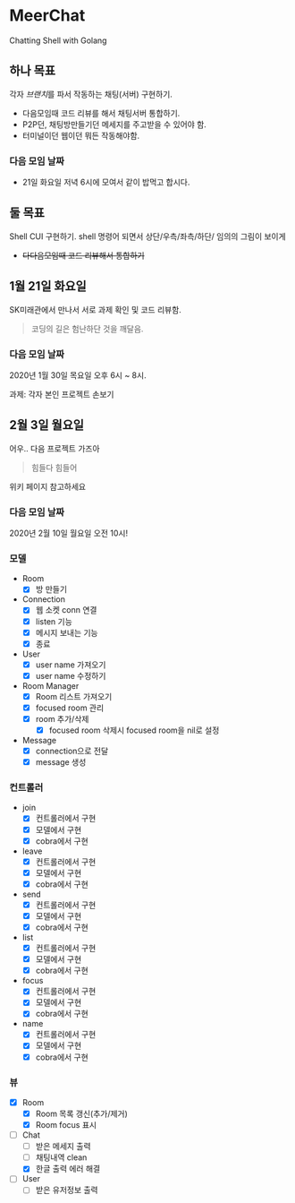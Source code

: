 # MeerChat

Chatting Shell with Golang

## 하나 목표

각자 *브랜치*를 파서 작동하는 채팅(서버) 구현하기.

- 다음모임때 코드 리뷰를 해서 채팅서버 통합하기.
- P2P던, 채팅방만들기던 메세지를 주고받을 수 있어야 함.
- 터미널이던 웹이던 뭐든 작동해야함.

### 다음 모임 날짜

- 21일 화요일 저녁 6시에 모여서 같이 밥먹고 합시다.

## 둘 목표

Shell CUI 구현하기. shell 명령어 되면서 상단/우측/좌측/하단/ 임의의 그림이 보이게

- <del>다다음모임때 코드 리뷰해서 통합하기</del>

## 1월 21일 화요일

SK미래관에서 만나서 서로 과제 확인 및 코드 리뷰함.

> 코딩의 길은 험난하단 것을 깨달음.

### 다음 모임 날짜

2020년 1월 30일 목요일 오후 6시 ~ 8시.

과제: 각자 본인 프로젝트 손보기

## 2월 3일 월요일

어우.. 다음 프로젝트 가즈아

> 힘들다 힘들어

위키 페이지 참고하세요

### 다음 모임 날짜

2020년 2월 10일 월요일 오전 10시!


### 모델
- Room
    - [x] 방 만들기
    
- Connection
    - [x] 웹 소켓 conn 연결
    - [x] listen 기능
    - [x] 메시지 보내는 기능
    - [x] 종료
    
- User
    - [x] user name 가져오기
    - [x] user name 수정하기
    
- Room Manager
    - [x] Room 리스트 가져오기
    - [x] focused room 관리
    - [x] room 추가/삭제
        - [x] focused room 삭제시 focused room을 nil로 설정
    
- Message
    - [x] connection으로 전달
    - [x] message 생성
    
### 컨트롤러
- join
    - [x] 컨트롤러에서 구현
    - [x] 모델에서 구현
    - [x] cobra에서 구현

- leave
    - [x] 컨트롤러에서 구현
    - [x] 모델에서 구현
    - [x] cobra에서 구현

- send
    - [x] 컨트롤러에서 구현
    - [x] 모델에서 구현
    - [x] cobra에서 구현

- list
    - [x] 컨트롤러에서 구현
    - [x] 모델에서 구현
    - [x] cobra에서 구현
    
- focus
    - [x] 컨트롤러에서 구현
    - [x] 모델에서 구현
    - [x] cobra에서 구현

- name
    - [x] 컨트롤러에서 구현
    - [x] 모델에서 구현
    - [x] cobra에서 구현
    
### 뷰
- [x] Room
    - [x] Room 목록 갱신(추가/제거)
    - [x] Room focus 표시
- [ ] Chat
    - [ ] 받은 메세지 출력
    - [ ] 채팅내역 clean
    - [x] 한글 출력 에러 해결
- [ ] User
    - [ ] 받은 유저정보 출력
